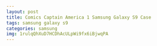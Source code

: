 ```yaml
---
layout: post
title: Comics Captain America 1 Samsung Galaxy S9 Case
tags: samsung galaxy s9
categories: samsung
img: 1rulqQhXuD7HCDhAcULpWi9fx6iBjwqPA
---
```

